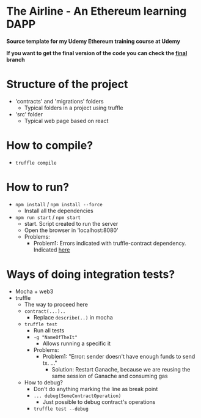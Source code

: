 # The Airline - An Ethereum learning DAPP

**Source template for my Udemy Ethereum training course at Udemy**

**If you want to get the final version of the code you can check the [final](https://github.com/CarlosLanderas/udemy-ethereum-the-airline/tree/final) branch**

# Structure of the project
* 'contracts' and 'migrations' folders
  * Typical folders in a project using truffle
* 'src' folder
  * Typical web page based on react

# How to compile?
* `truffle compile`

# How to run?
* `npm install` / `npm install --force`
    * Install all the dependencies
* `npm run start` / `npm start`
    * start. Script created to run the server
    * Open the browser in 'localhost:8080'
    * Problems:
      * Problem1: Errors indicated with truffle-contract dependency. Indicated [here](https://github.com/dancer1325/udemy-ethereum-the-airline/blob/master/README.md)

# Ways of doing integration tests?
* Mocha + web3
* truffle
  * The way to proceed here
  * `contract(...)..`
    * Replace `describe(..)`  in mocha
  * `truffle test`
    * Run all tests
    * `-g "NameOfTheIt"` 
      * Allows running a specific it
    * Problems: 
      * Problem1: "Error: sender doesn't have enough funds to send tx. ..."
        * Solution: Restart Ganache, because we are reusing the same session of Ganache and consuming gas
  * How to debug?
    * Don't do anything marking the line as break point
    * `... debug(SomeContractOperation)`
      * Just possible to debug contract's operations
    * `truffle test --debug`

